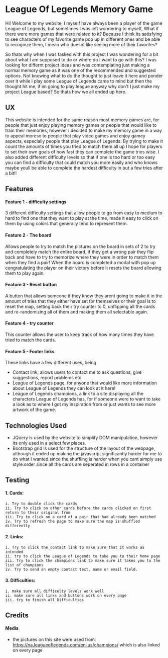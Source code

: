 # League Of Legends Memory Game

Hi! Welcome to my website, I myself have always been a player of the game League of Legends, but sometimes I was left wondering to myself,
What if there were more games that were related to it? Because I think its satisfying to see characters of my favorite game pop up in
different ones and be able to recognize them, I mean who doesnt like seeing more of their favorites?

So thats why when I was tasked with this project I was wondering for a bit about what I am supposed to do or where do I want to go with this?
I was looking for differnt project ideas and was contemplating just making a normal memory game as it was one of the recommended and suggested
options. Not knowing what to do the thought to just leave it here and ponder over it while I play some League of Legends came to mind but then
the thought hit me, if im going to play league anyway why don't I just make my project League based? So thats how we all ended up here.


## UX

This website is intended for the same reason most memory games are, for people that just enjoy playing memory games or people that would like
to train their memories, however I decided to make my memory game in a way to appeal moreso to people that play video games and enjoy gamey
aspects, especially people that play League of Legends. By trying to make it count the amounts of times you tried to match them all up I 
hope for players to set their own goals of how fast they can complete the game tries wise. I also added different difficulty levels so 
that if one is too hard or too easy you can find a difficulty that could match you more easily and who knows maybe youll be able to complete
the hardest difficulty in but a few tries after a bit!!


## Features

#### Feature 1 - difficulty settings
3 different difficulty settings that allow people to go from easy to medium to hard to find one that they want to play at the time, made it easy 
to click on them by using colors that generally tend to represent them.

#### Feature 2 - The board
Allows people to try to match the pictures on the board in sets of 2 to try and completely match the entire board, if they get a wrong pair they
flip back and have to try to memorize where they were in order to match them when they find a pair! When the board is completed a modal with pop up
congratulating the player on their victory before it resets the board allowing them to play again.

#### Feature 3 - Reset button
A button that allows someone if they know they arent going to make it in the amount of tries that they either have set for themselves or their goal is 
to reset the map, setting back their try counter to 0, unflipping all the cards and re-randomizing all of them and making them all selectable again.

#### Feature 4 - try counter
This counter allows the user to keep track of how many times they have tried to match the cards.

#### Feature 5 - Footer links
These links have a few different uses, being
- Contact link, allows users to contact me to ask questions, give suggestions, report problems etc.
- League of Legends page, for anyone that would like more information about League of Legends they can look at it here!
- League of Legends champions, a link to a site displaying all the characters League of Legends has, for if someone were to want to take 
a look as to where I got my inspiration from or just wants to see more artwork of the game.


## Technologies Used

- JQuery is used by the website to simplify DOM manipulation, however its only used in a select few places.
- Bootstrap grid is used for the structure of the layout of the webpage, although it ended up making the javascript significantly harder
for me to do what I wanted since the shuffling is harder when you cant simply use style.order since all the cards are seperated in rows in a container

## Testing

#### 1. Cards:
    i. Try to double click the cards
    ii. Try to click on other cards before the cards clicked on first return to their original from
    iii. Try to click on a card of a pair that had already been matched
    iv. Try to refresh the page to make sure the map is shuffled differently

#### 2. Links:
    i. Try to click the contact link to make sure that it works as intended
    ii. try to click the League of Legends to take you to their home page
    iii. Try to click the champions link to make sure it takes you to the list of champions
    iv. Try to send an empty contact text, name or email field.

#### 3. Difficulties:
    i. make sure all difficulty levels work well
    ii. make sure all links and buttons work on every page
    iii. try to finish all Difficulties


## Credits

#### Media
- the pictures on this site were used from: https://na.leagueoflegends.com/en-us/champions/ which is also linked on every page
